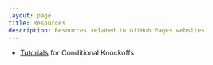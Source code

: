 ```yaml
---
layout: page
title: Resources
description: Resources related to GitHub Pages websites
---
```


- [Tutorials](../tutorials/cknockoff/index.html) for Conditional Knockoffs
